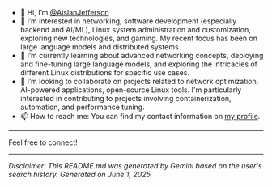 - 👋 Hi, I’m [@AislanJefferson](https://www.linkedin.com/in/aislanjefferson/)
- 👀 I’m interested in networking, software development (especially backend and AI/ML), Linux system administration and customization, exploring new technologies, and gaming. My recent focus has been on large language models and distributed systems.
- 🌱 I’m currently learning about advanced networking concepts, deploying and fine-tuning large language models, and exploring the intricacies of different Linux distributions for specific use cases.
- 💞️ I’m looking to collaborate on projects related to network optimization, AI-powered applications, open-source Linux tools. I'm particularly interested in contributing to projects involving containerization, automation, and performance tuning.
- 📫 How to reach me: You can find my contact information on [my profile](https://github.com/AislanJefferson).

---

Feel free to connect!

***

*Disclaimer: This README.md was generated by Gemini based on the user's search history. Generated on June 1, 2025.*
